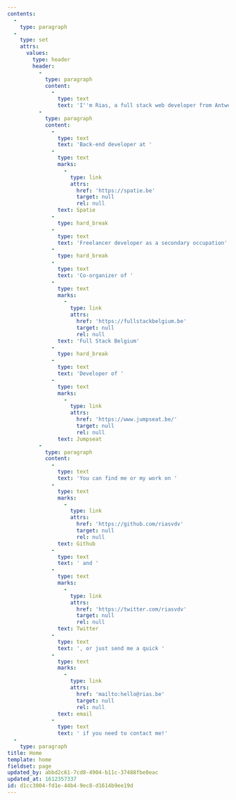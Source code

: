 ```yaml
---
contents:
  -
    type: paragraph
  -
    type: set
    attrs:
      values:
        type: header
        header:
          -
            type: paragraph
            content:
              -
                type: text
                text: 'I''m Rias, a full stack web developer from Antwerp specialized in Laravel, Statamic & Craft CMS'
          -
            type: paragraph
            content:
              -
                type: text
                text: 'Back-end developer at '
              -
                type: text
                marks:
                  -
                    type: link
                    attrs:
                      href: 'https://spatie.be'
                      target: null
                      rel: null
                text: Spatie
              -
                type: hard_break
              -
                type: text
                text: 'Freelancer developer as a secondary occupation'
              -
                type: hard_break
              -
                type: text
                text: 'Co-organizer of '
              -
                type: text
                marks:
                  -
                    type: link
                    attrs:
                      href: 'https://fullstackbelgium.be'
                      target: null
                      rel: null
                text: 'Full Stack Belgium'
              -
                type: hard_break
              -
                type: text
                text: 'Developer of '
              -
                type: text
                marks:
                  -
                    type: link
                    attrs:
                      href: 'https://www.jumpseat.be/'
                      target: null
                      rel: null
                text: Jumpseat
          -
            type: paragraph
            content:
              -
                type: text
                text: 'You can find me or my work on '
              -
                type: text
                marks:
                  -
                    type: link
                    attrs:
                      href: 'https://github.com/riasvdv'
                      target: null
                      rel: null
                text: Github
              -
                type: text
                text: ' and '
              -
                type: text
                marks:
                  -
                    type: link
                    attrs:
                      href: 'https://twitter.com/riasvdv'
                      target: null
                      rel: null
                text: Twitter
              -
                type: text
                text: ', or just send me a quick '
              -
                type: text
                marks:
                  -
                    type: link
                    attrs:
                      href: 'mailto:hello@rias.be'
                      target: null
                      rel: null
                text: email
              -
                type: text
                text: ' if you need to contact me!'
  -
    type: paragraph
title: Home
template: home
fieldset: page
updated_by: abbd2c61-7cd8-4904-b11c-37488fbe0eac
updated_at: 1612357337
id: d1cc3004-fd1e-44b4-9ec8-d1614b9ee19d
---
```

